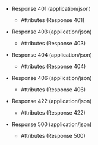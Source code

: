 + Response 401 (application/json)
              
    + Attributes (Response 401)

+ Response 403 (application/json)
              
    + Attributes (Response 403)

+ Response 404 (application/json)
              
    + Attributes (Response 404)

+ Response 406 (application/json)
              
    + Attributes (Response 406)

+ Response 422 (application/json)
              
    + Attributes (Response 422)

+ Response 500 (application/json)
              
    + Attributes (Response 500)

